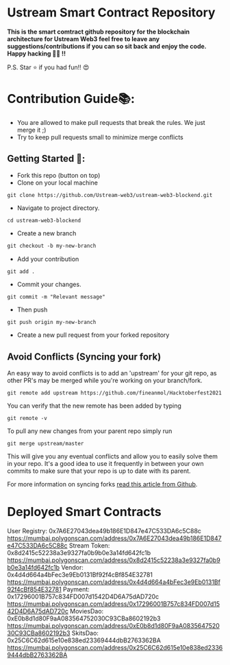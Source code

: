 # Ustream Smart Contract Repository

**This is the smart comtract github repository for the blockchain architecture
for Ustream Web3 feel free to leave any suggestions/contributions if you can
so sit back and enjoy the code. Happy hacking 💚💜 !!**

P.S. Star ⭐ if you had fun!! 😍

<!-- # 📌 Videos:

- [Hacktoberfest Intro](https://youtu.be/OsAFX_ZbgaE)
- [How to pull request [Overview]](https://youtu.be/DIj2q02gvKs)
- [Merge Conflict / comment](https://youtu.be/zOx5PJTY8CI) -->

# Contribution Guide📚:

-   You are allowed to make pull requests that break the rules. We just merge it ;)
-   Try to keep pull requests small to minimize merge conflicts

## Getting Started 🤗:

-   Fork this repo (button on top)
-   Clone on your local machine

```
git clone https://github.com/Ustream-web3/ustream-web3-blockend.git

```

-   Navigate to project directory.

```
cd ustream-web3-blockend
```

-   Create a new branch

```markdown
git checkout -b my-new-branch
```

-   Add your contribution

```
git add .
```

-   Commit your changes.

```markdown
git commit -m "Relevant message"
```

-   Then push

```
git push origin my-new-branch
```

-   Create a new pull request from your forked repository

## Avoid Conflicts (Syncing your fork)

An easy way to avoid conflicts is to add an 'upstream' for your git repo, as other PR's may be merged while you're working on your branch/fork.

```terminal
git remote add upstream https://github.com/fineanmol/Hacktoberfest2021
```

You can verify that the new remote has been added by typing

```terminal
git remote -v
```

To pull any new changes from your parent repo simply run

```terminal
git merge upstream/master
```

This will give you any eventual conflicts and allow you to easily solve them in your repo. It's a good idea to use it frequently in between your own commits to make sure that your repo is up to date with its parent.

For more information on syncing forks [read this article from Github](https://help.github.com/articles/syncing-a-fork/).

# Deployed Smart Contracts

User Registry: 0x7A6E27043dea49b186E1D847e47C533DA6c5C88c https://mumbai.polygonscan.com/address/0x7A6E27043dea49b186E1D847e47C533DA6c5C88c
Stream Token: 0x8d2415c52238a3e9327fa0b9b0e3a14fd642fc1b https://mumbai.polygonscan.com/address/0x8d2415c52238a3e9327fa0b9b0e3a14fd642fc1b
Vendor: 0x4d4d664a4bFec3e9Eb0131Bf92f4cBf854E32781 https://mumbai.polygonscan.com/address/0x4d4d664a4bFec3e9Eb0131Bf92f4cBf854E32781
Payment: 0x17296001B757c834FD007d1542D4D6A75dAD720c https://mumbai.polygonscan.com/address/0x17296001B757c834FD007d1542D4D6A75dAD720c
MoviesDao: 0xE0b8d1d80F9aA083564752030C93CBa8602192b3 https://mumbai.polygonscan.com/address/0xE0b8d1d80F9aA083564752030C93CBa8602192b3
SkitsDao: 0x25C6C62d615e10e838ed23369444dbB2763362BA https://mumbai.polygonscan.com/address/0x25C6C62d615e10e838ed23369444dbB2763362BA
